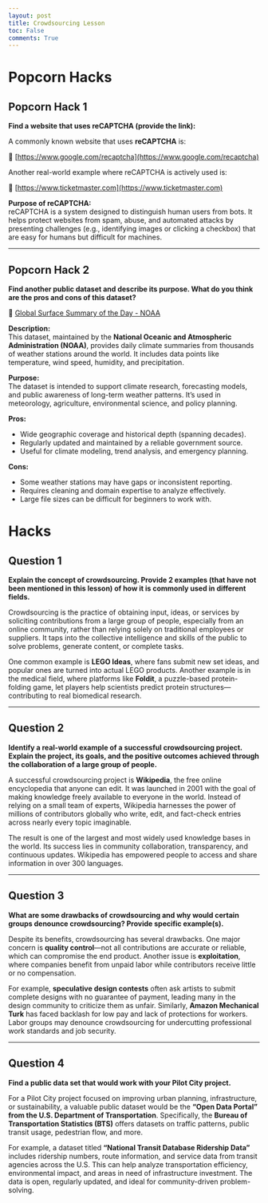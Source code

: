 ```yaml
---
layout: post
title: Crowdsourcing Lesson
toc: False
comments: True
---
```


# Popcorn Hacks

## **Popcorn Hack 1**  
**Find a website that uses reCAPTCHA (provide the link):**

A commonly known website that uses **reCAPTCHA** is:

🔗 [https://www.google.com/recaptcha](https://www.google.com/recaptcha)

Another real-world example where reCAPTCHA is actively used is:

🔗 [https://www.ticketmaster.com](https://www.ticketmaster.com)

**Purpose of reCAPTCHA:**  
reCAPTCHA is a system designed to distinguish human users from bots. It helps protect websites from spam, abuse, and automated attacks by presenting challenges (e.g., identifying images or clicking a checkbox) that are easy for humans but difficult for machines.

---

## **Popcorn Hack 2**  
**Find another public dataset and describe its purpose. What do you think are the pros and cons of this dataset?**

🔗 [Global Surface Summary of the Day - NOAA](https://catalog.data.gov/dataset/global-surface-summary-of-the-day-gsod)

**Description:**  
This dataset, maintained by the **National Oceanic and Atmospheric Administration (NOAA)**, provides daily climate summaries from thousands of weather stations around the world. It includes data points like temperature, wind speed, humidity, and precipitation.

**Purpose:**  
The dataset is intended to support climate research, forecasting models, and public awareness of long-term weather patterns. It’s used in meteorology, agriculture, environmental science, and policy planning.

**Pros:**
- Wide geographic coverage and historical depth (spanning decades).
- Regularly updated and maintained by a reliable government source.
- Useful for climate modeling, trend analysis, and emergency planning.

**Cons:**
- Some weather stations may have gaps or inconsistent reporting.
- Requires cleaning and domain expertise to analyze effectively.
- Large file sizes can be difficult for beginners to work with.


# Hacks

## **Question 1**  
**Explain the concept of crowdsourcing. Provide 2 examples (that have not been mentioned in this lesson) of how it is commonly used in different fields.**

Crowdsourcing is the practice of obtaining input, ideas, or services by soliciting contributions from a large group of people, especially from an online community, rather than relying solely on traditional employees or suppliers. It taps into the collective intelligence and skills of the public to solve problems, generate content, or complete tasks.

One common example is **LEGO Ideas**, where fans submit new set ideas, and popular ones are turned into actual LEGO products. Another example is in the medical field, where platforms like **Foldit**, a puzzle-based protein-folding game, let players help scientists predict protein structures—contributing to real biomedical research.

---

## **Question 2**  
**Identify a real-world example of a successful crowdsourcing project. Explain the project, its goals, and the positive outcomes achieved through the collaboration of a large group of people.**

A successful crowdsourcing project is **Wikipedia**, the free online encyclopedia that anyone can edit. It was launched in 2001 with the goal of making knowledge freely available to everyone in the world. Instead of relying on a small team of experts, Wikipedia harnesses the power of millions of contributors globally who write, edit, and fact-check entries across nearly every topic imaginable.

The result is one of the largest and most widely used knowledge bases in the world. Its success lies in community collaboration, transparency, and continuous updates. Wikipedia has empowered people to access and share information in over 300 languages.

---

## **Question 3**  
**What are some drawbacks of crowdsourcing and why would certain groups denounce crowdsourcing? Provide specific example(s).**

Despite its benefits, crowdsourcing has several drawbacks. One major concern is **quality control**—not all contributions are accurate or reliable, which can compromise the end product. Another issue is **exploitation**, where companies benefit from unpaid labor while contributors receive little or no compensation.

For example, **speculative design contests** often ask artists to submit complete designs with no guarantee of payment, leading many in the design community to criticize them as unfair. Similarly, **Amazon Mechanical Turk** has faced backlash for low pay and lack of protections for workers. Labor groups may denounce crowdsourcing for undercutting professional work standards and job security.

---

## **Question 4**  
**Find a public data set that would work with your Pilot City project.**

For a Pilot City project focused on improving urban planning, infrastructure, or sustainability, a valuable public dataset would be the **“Open Data Portal” from the U.S. Department of Transportation**. Specifically, the **Bureau of Transportation Statistics (BTS)** offers datasets on traffic patterns, public transit usage, pedestrian flow, and more.

For example, a dataset titled **“National Transit Database Ridership Data”** includes ridership numbers, route information, and service data from transit agencies across the U.S. This can help analyze transportation efficiency, environmental impact, and areas in need of infrastructure investment. The data is open, regularly updated, and ideal for community-driven problem-solving.
